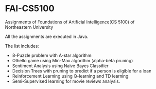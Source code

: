 # FAI-CS5100
Assignments of Foundations of Artificial Intelligence(CS 5100) of Northeastern University

All the assignments are executed in Java.

The list includes:
* 8-Puzzle problem with A-star algorithm
* Othello game using Min-Max algorithm (alpha-beta pruning)
* Sentiment Analysis using Naive Bayes Classifier
* Decision Trees with pruning to predict if a person is eligible for a loan
* Reinforcement Learning using Q-learning and TD learning
* Semi-Supervised learning for movie reviews analysis.
